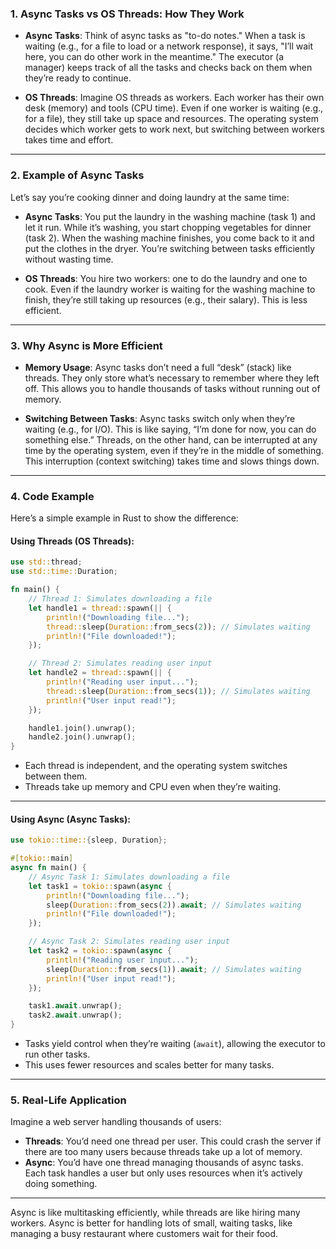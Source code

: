 ### **1. Async Tasks vs OS Threads: How They Work**
- **Async Tasks**: Think of async tasks as "to-do notes." When a task is waiting (e.g., for a file to load or a network response), it says, "I’ll wait here, you can do other work in the meantime." The executor (a manager) keeps track of all the tasks and checks back on them when they’re ready to continue.

- **OS Threads**: Imagine OS threads as workers. Each worker has their own desk (memory) and tools (CPU time). Even if one worker is waiting (e.g., for a file), they still take up space and resources. The operating system decides which worker gets to work next, but switching between workers takes time and effort.

---

### **2. Example of Async Tasks**
Let’s say you’re cooking dinner and doing laundry at the same time:

- **Async Tasks**: You put the laundry in the washing machine (task 1) and let it run. While it’s washing, you start chopping vegetables for dinner (task 2). When the washing machine finishes, you come back to it and put the clothes in the dryer. You’re switching between tasks efficiently without wasting time.

- **OS Threads**: You hire two workers: one to do the laundry and one to cook. Even if the laundry worker is waiting for the washing machine to finish, they’re still taking up resources (e.g., their salary). This is less efficient.

---

### **3. Why Async is More Efficient**
- **Memory Usage**: Async tasks don’t need a full “desk” (stack) like threads. They only store what’s necessary to remember where they left off. This allows you to handle thousands of tasks without running out of memory.

- **Switching Between Tasks**: Async tasks switch only when they’re waiting (e.g., for I/O). This is like saying, “I’m done for now, you can do something else.” Threads, on the other hand, can be interrupted at any time by the operating system, even if they’re in the middle of something. This interruption (context switching) takes time and slows things down.

---

### **4. Code Example**
Here’s a simple example in Rust to show the difference:

#### Using Threads (OS Threads):
```rust
use std::thread;
use std::time::Duration;

fn main() {
    // Thread 1: Simulates downloading a file
    let handle1 = thread::spawn(|| {
        println!("Downloading file...");
        thread::sleep(Duration::from_secs(2)); // Simulates waiting
        println!("File downloaded!");
    });

    // Thread 2: Simulates reading user input
    let handle2 = thread::spawn(|| {
        println!("Reading user input...");
        thread::sleep(Duration::from_secs(1)); // Simulates waiting
        println!("User input read!");
    });

    handle1.join().unwrap();
    handle2.join().unwrap();
}
```
- Each thread is independent, and the operating system switches between them.
- Threads take up memory and CPU even when they’re waiting.

---

#### Using Async (Async Tasks):
```rust
use tokio::time::{sleep, Duration};

#[tokio::main]
async fn main() {
    // Async Task 1: Simulates downloading a file
    let task1 = tokio::spawn(async {
        println!("Downloading file...");
        sleep(Duration::from_secs(2)).await; // Simulates waiting
        println!("File downloaded!");
    });

    // Async Task 2: Simulates reading user input
    let task2 = tokio::spawn(async {
        println!("Reading user input...");
        sleep(Duration::from_secs(1)).await; // Simulates waiting
        println!("User input read!");
    });

    task1.await.unwrap();
    task2.await.unwrap();
}
```
- Tasks yield control when they’re waiting (`await`), allowing the executor to run other tasks.
- This uses fewer resources and scales better for many tasks.

---

### **5. Real-Life Application**
Imagine a web server handling thousands of users:
- **Threads**: You’d need one thread per user. This could crash the server if there are too many users because threads take up a lot of memory.
- **Async**: You’d have one thread managing thousands of async tasks. Each task handles a user but only uses resources when it’s actively doing something.

---

Async is like multitasking efficiently, while threads are like hiring many workers. Async is better for handling lots of small, waiting tasks, like managing a busy restaurant where customers wait for their food.